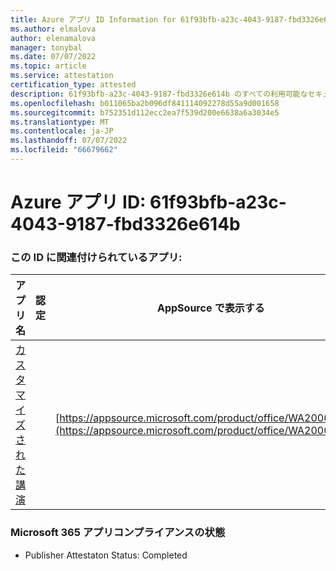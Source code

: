 ```yaml
---
title: Azure アプリ ID Information for 61f93bfb-a23c-4043-9187-fbd3326e614b
ms.author: elmalova
author: elenamalova
manager: tonybal
ms.date: 07/07/2022
ms.topic: article
ms.service: attestation
certification_type: attested
description: 61f93bfb-a23c-4043-9187-fbd3326e614b のすべての利用可能なセキュリティとコンプライアンス情報。
ms.openlocfilehash: b011065ba2b096df841114092278d55a9d001658
ms.sourcegitcommit: b752351d112ecc2ea7f539d200e6638a6a3034e5
ms.translationtype: MT
ms.contentlocale: ja-JP
ms.lasthandoff: 07/07/2022
ms.locfileid: "66679662"
---
```

# <a name="azure-app-id-61f93bfb-a23c-4043-9187-fbd3326e614b"></a>Azure アプリ ID: 61f93bfb-a23c-4043-9187-fbd3326e614b


### <a name="apps-associated-with-this-id"></a>この ID に関連付けられているアプリ:
| **アプリ名** | **認定** | **AppSource で表示する** |
|--------------|---------------|-----------------------|
| [カスタマイズされた講演](../forward/WA200004309.md) |  | [https://appsource.microsoft.com/product/office/WA200004309](https://appsource.microsoft.com/product/office/WA200004309) |

### <a name="microsoft-365-app-compliance-status"></a>Microsoft 365 アプリコンプライアンスの状態
- Publisher Attestaton Status: Completed
